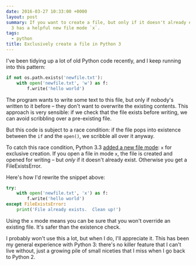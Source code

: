 ```yaml
---
date: 2016-03-27 10:33:00 +0000
layout: post
summary: If you want to create a file, but only if it doesn't already exist, Python
  3 has a helpful new file mode `x`.
tags:
  - python
title: Exclusively create a file in Python 3
---
```


I've been tidying up a lot of old Python code recently, and I keep running into this pattern:

```python
if not os.path.exists('newfile.txt'):
    with open('newfile.txt', 'w') as f:
        f.write('hello world')
```

The program wants to write some text to this file, but only if nobody's written to it before – they don't want to overwrite the existing contents.
This approach is very sensible: if we check that the file exists before writing, we can avoid scribbling over a pre-existing file.

But this code is subject to a race condition: if the file pops into existence between the `if` and the `open()`, we scribble all over it anyway.

To catch this race condition, Python 3.3 [added a new file mode](https://docs.python.org/3/whatsnew/3.3.html#io): `x` for exclusive creation.
If you open a file in mode `x`, the file is created and opened for writing – but *only* if it doesn't already exist.
Otherwise you get a FileExistsError.

Here's how I'd rewrite the snippet above:

```python
try:
    with open('newfile.txt', 'x') as f:
        f.write('hello world')
except FileExistsError:
    print('File already exists.  Clean up!')
```

Using the `x` mode means you can be sure that you won't override an existing file.
It's safer than the existence check.

I probably won't use this a lot, but when I do, I'll appreciate it.
This has been my general experience with Python 3: there's no killer feature that I can't live without, just a growing pile of small niceties that I miss when I go back to Python 2.